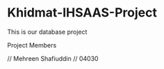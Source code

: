 # Khidmat-IHSAAS-Project
This is our database project

Project Members

// Mehreen Shafiuddin // 04030

